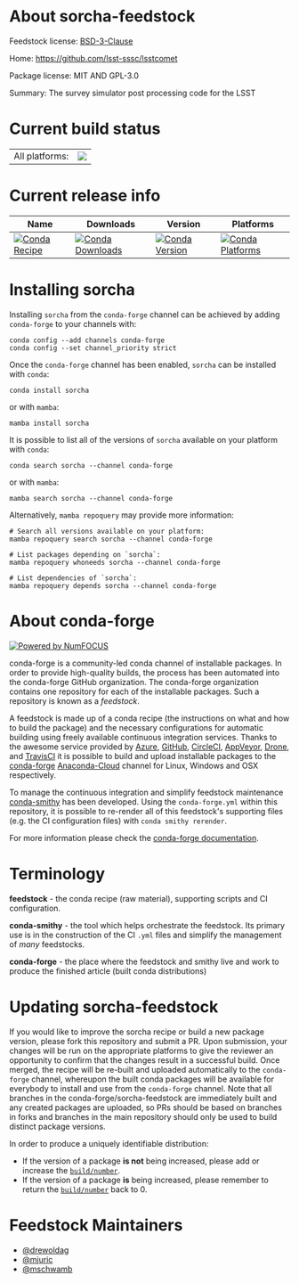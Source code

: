 About sorcha-feedstock
======================

Feedstock license: [BSD-3-Clause](https://github.com/conda-forge/sorcha-feedstock/blob/main/LICENSE.txt)

Home: https://github.com/lsst-sssc/lsstcomet

Package license: MIT AND GPL-3.0

Summary: The survey simulator post processing code for the LSST

Current build status
====================


<table><tr><td>All platforms:</td>
    <td>
      <a href="https://dev.azure.com/conda-forge/feedstock-builds/_build/latest?definitionId=19832&branchName=main">
        <img src="https://dev.azure.com/conda-forge/feedstock-builds/_apis/build/status/sorcha-feedstock?branchName=main">
      </a>
    </td>
  </tr>
</table>

Current release info
====================

| Name | Downloads | Version | Platforms |
| --- | --- | --- | --- |
| [![Conda Recipe](https://img.shields.io/badge/recipe-sorcha-green.svg)](https://anaconda.org/conda-forge/sorcha) | [![Conda Downloads](https://img.shields.io/conda/dn/conda-forge/sorcha.svg)](https://anaconda.org/conda-forge/sorcha) | [![Conda Version](https://img.shields.io/conda/vn/conda-forge/sorcha.svg)](https://anaconda.org/conda-forge/sorcha) | [![Conda Platforms](https://img.shields.io/conda/pn/conda-forge/sorcha.svg)](https://anaconda.org/conda-forge/sorcha) |

Installing sorcha
=================

Installing `sorcha` from the `conda-forge` channel can be achieved by adding `conda-forge` to your channels with:

```
conda config --add channels conda-forge
conda config --set channel_priority strict
```

Once the `conda-forge` channel has been enabled, `sorcha` can be installed with `conda`:

```
conda install sorcha
```

or with `mamba`:

```
mamba install sorcha
```

It is possible to list all of the versions of `sorcha` available on your platform with `conda`:

```
conda search sorcha --channel conda-forge
```

or with `mamba`:

```
mamba search sorcha --channel conda-forge
```

Alternatively, `mamba repoquery` may provide more information:

```
# Search all versions available on your platform:
mamba repoquery search sorcha --channel conda-forge

# List packages depending on `sorcha`:
mamba repoquery whoneeds sorcha --channel conda-forge

# List dependencies of `sorcha`:
mamba repoquery depends sorcha --channel conda-forge
```


About conda-forge
=================

[![Powered by
NumFOCUS](https://img.shields.io/badge/powered%20by-NumFOCUS-orange.svg?style=flat&colorA=E1523D&colorB=007D8A)](https://numfocus.org)

conda-forge is a community-led conda channel of installable packages.
In order to provide high-quality builds, the process has been automated into the
conda-forge GitHub organization. The conda-forge organization contains one repository
for each of the installable packages. Such a repository is known as a *feedstock*.

A feedstock is made up of a conda recipe (the instructions on what and how to build
the package) and the necessary configurations for automatic building using freely
available continuous integration services. Thanks to the awesome service provided by
[Azure](https://azure.microsoft.com/en-us/services/devops/), [GitHub](https://github.com/),
[CircleCI](https://circleci.com/), [AppVeyor](https://www.appveyor.com/),
[Drone](https://cloud.drone.io/welcome), and [TravisCI](https://travis-ci.com/)
it is possible to build and upload installable packages to the
[conda-forge](https://anaconda.org/conda-forge) [Anaconda-Cloud](https://anaconda.org/)
channel for Linux, Windows and OSX respectively.

To manage the continuous integration and simplify feedstock maintenance
[conda-smithy](https://github.com/conda-forge/conda-smithy) has been developed.
Using the ``conda-forge.yml`` within this repository, it is possible to re-render all of
this feedstock's supporting files (e.g. the CI configuration files) with ``conda smithy rerender``.

For more information please check the [conda-forge documentation](https://conda-forge.org/docs/).

Terminology
===========

**feedstock** - the conda recipe (raw material), supporting scripts and CI configuration.

**conda-smithy** - the tool which helps orchestrate the feedstock.
                   Its primary use is in the construction of the CI ``.yml`` files
                   and simplify the management of *many* feedstocks.

**conda-forge** - the place where the feedstock and smithy live and work to
                  produce the finished article (built conda distributions)


Updating sorcha-feedstock
=========================

If you would like to improve the sorcha recipe or build a new
package version, please fork this repository and submit a PR. Upon submission,
your changes will be run on the appropriate platforms to give the reviewer an
opportunity to confirm that the changes result in a successful build. Once
merged, the recipe will be re-built and uploaded automatically to the
`conda-forge` channel, whereupon the built conda packages will be available for
everybody to install and use from the `conda-forge` channel.
Note that all branches in the conda-forge/sorcha-feedstock are
immediately built and any created packages are uploaded, so PRs should be based
on branches in forks and branches in the main repository should only be used to
build distinct package versions.

In order to produce a uniquely identifiable distribution:
 * If the version of a package **is not** being increased, please add or increase
   the [``build/number``](https://docs.conda.io/projects/conda-build/en/latest/resources/define-metadata.html#build-number-and-string).
 * If the version of a package **is** being increased, please remember to return
   the [``build/number``](https://docs.conda.io/projects/conda-build/en/latest/resources/define-metadata.html#build-number-and-string)
   back to 0.

Feedstock Maintainers
=====================

* [@drewoldag](https://github.com/drewoldag/)
* [@mjuric](https://github.com/mjuric/)
* [@mschwamb](https://github.com/mschwamb/)

